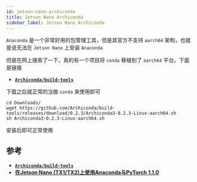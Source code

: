 ```yaml
---
id: jetson-nano-archiconda
title: Jetson Nano Archiconda
sidebar_label: Jetson Nano Archiconda
---
```


`Anaconda` 是一个非常好用的包管理工具，但是其官方不支持 `aarch64` 架构，也就是说无法在 `Jetson Nano` 上安装 `Anaconda`

但是在网上搜索了一下，真的有一个项目将 `conda` 移植到了 `aarch64` 平台，下面是链接

- **[`Archiconda/build-tools`](https://github.com/Archiconda/build-tools)**

下载之后就正常的当做 `conda` 来使用即可

``` shell
cd Downloads/
wget https://github.com/Archiconda/build-tools/releases/download/0.2.3/Archiconda3-0.2.3-Linux-aarch64.sh
sh Archiconda3-0.2.3-Linux-aarch64.sh
```

安装后即可正常使用


## 参考
- **[`Archiconda/build-tools`](https://github.com/Archiconda/build-tools)**
- **[在Jetson Nano (TX1/TX2)上使用Anaconda与PyTorch 1.1.0](https://zhuanlan.zhihu.com/p/64868319)**
